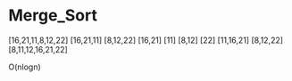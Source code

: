 # Merge_Sort
   [16,21,11,8,12,22]
  [16,21,11] [8,12,22]
[16,21] [11] [8,12] [22]
  [11,16,21] [8,12,22]
   [8,11,12,16,21,22]
   
O(nlogn)
